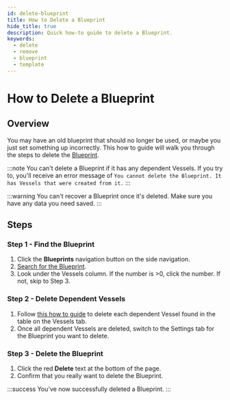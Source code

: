 ```yaml
---
id: delete-blueprint
title: How to Delete a Blueprint
hide_title: true
description: Quick how-to guide to delete a Blueprint.
keywords:
  - delete
  - remove
  - blueprint
  - template
---
```


# How to Delete a Blueprint

## Overview

You may have an old blueprint that should no longer be used, or maybe you just set something up incorrectly. This how to guide will walk you through the steps to delete the [Blueprint](../../reference/blueprints.md).

:::note
You can't delete a Blueprint if it has any dependent Vessels. If you try to, you'll receive an error message of `You cannot delete the Blueprint. It has Vessels that were created from it.`
:::

:::warning
You can't recover a Blueprint once it's deleted. Make sure you have any data you need saved.
:::

## Steps

### Step 1 - Find the Blueprint

1. Click the **Blueprints** navigation button on the side navigation.
2. [Search for the Blueprint](search-for-blueprint.md).
3. Look under the Vessels column. If the number is >0, click the number. If not, skip to Step 3.

### Step 2 - Delete Dependent Vessels
1. Follow [this how to guide](../vessels/delete-vessel.md) to delete each dependent Vessel found in the table on the Vessels tab.
2. Once all dependent Vessels are deleted, switch to the Settings tab for the Blueprint you want to delete.

### Step 3 - Delete the Blueprint

1. Click the red **Delete** text at the bottom of the page.
2. Confirm that you really want to delete the Blueprint.

:::success
You've now successfully deleted a Blueprint.
:::